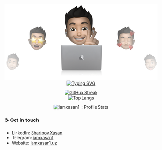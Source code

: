 <p align="center">
<img src="./cover_iamxasan1.png" alt="iamxasan1"/>
<a href="https://github.com/pattisoj"><img alt="Typing SVG" src="https://readme-typing-svg.herokuapp.com?font=IBM+Plex+Sans&size=25&duration=4500&color=BCB1F7&center=true&width=500&lines=Hi,+I'm+KHasan+SHaripov+👋;.Net+Enthusiast;Nice+to+meet+you!" /> </a> </p>

<div align="center">

[![GitHub Streak](https://streak-stats.demolab.com/?user=leverow&theme=dark)](https://github.com/iamxasan1/)<br/>
[![Top Langs](https://github-readme-stats.vercel.app/api/top-langs/?username=iamxasan1&text_color=ffffff&text_bold=true&title_color=e3289c&bg_color=2b213a&card_width=495px&hide=html,css)](https://github.com/iamxasan1/)</div>


<p align="center"><img src="https://github-readme-stats.vercel.app/api?username=iamxasan1&show_icons=true&theme=synthwave" alt="iamxasan1 :: Profile Stats" /></p>

### ☕ Get in touch
- LinkedIn: <a href = "https://www.sharipovXasan.com/in/leverow/">Sharipov Xasan</a>
- Telegram: <a href = "https://t.me/iamxasan1">iamxasan1</a>
- Website: <a href = "https://iamxasan1.uz">iamxasan1.uz</a>
<br>

